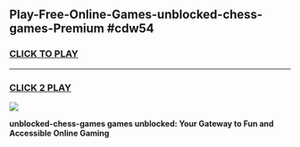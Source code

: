 
## Play-Free-Online-Games-unblocked-chess-games-Premium #cdw54
<h3>
<a href="https://premium.freeplayer.one?title=unblocked-chess-games&ref=8M">CLICK TO PLAY</a></h3>
<hr>

<h3>
<a href="https://premium.freeplayer.one?title=unblocked-chess-games&ref=8M">CLICK 2 PLAY</a>
  
</h3>

<a href="https://premium.freeplayer.one?title=unblocked-chess-games&ref=8M"><img src="https://clearcache.store/games.png"></a>


**unblocked-chess-games games unblocked: Your Gateway to Fun and Accessible Online Gaming**

